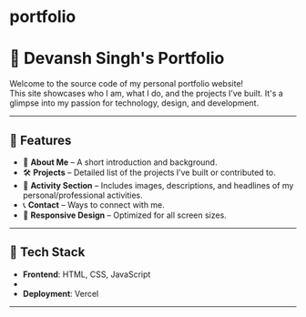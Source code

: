 # portfolio

# 💼 Devansh Singh's Portfolio

Welcome to the source code of my personal portfolio website!  
This site showcases who I am, what I do, and the projects I’ve built. It's a glimpse into my passion for technology, design, and development.


---

## 📌 Features

- 👤 **About Me** – A short introduction and background.
- 🛠️ **Projects** – Detailed list of the projects I’ve built or contributed to.
- 📸 **Activity Section** – Includes images, descriptions, and headlines of my personal/professional activities.
- 📞 **Contact** – Ways to connect with me.
- 📱 **Responsive Design** – Optimized for all screen sizes.

---

## 🧰 Tech Stack

- **Frontend**: HTML, CSS, JavaScript  
-  
- **Deployment**:  Vercel 

---
